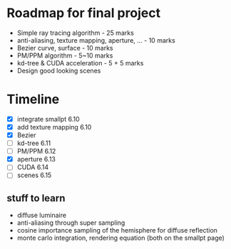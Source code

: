 # Roadmap for final project
- Simple ray tracing algorithm - 25 marks
- anti-aliasing, texture mapping, aperture, ... - 10 marks
- Bezier curve, surface - 10 marks
- PM/PPM algorithm - 5~10 marks
- kd-tree & CUDA acceleration - 5 + 5 marks
- Design good looking scenes

# Timeline
- [x] integrate smallpt 6.10
- [x] add texture mapping 6.10
- [x] Bezier
- [ ] kd-tree 6.11
- [ ] PM/PPM 6.12
- [x] aperture 6.13
- [ ] CUDA 6.14
- [ ] scenes 6.15

## stuff to learn
- diffuse luminaire
- anti-aliasing through super sampling
- cosine importance sampling of the hemisphere for diffuse reflection
- monte carlo integration, rendering equation (both on the smallpt page)
